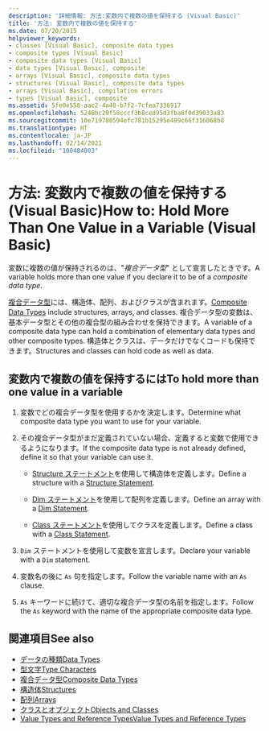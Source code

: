 ```yaml
---
description: '詳細情報: 方法:変数内で複数の値を保持する (Visual Basic)'
title: '方法: 変数内で複数の値を保持する'
ms.date: 07/20/2015
helpviewer_keywords:
- classes [Visual Basic], composite data types
- composite types [Visual Basic]
- composite data types [Visual Basic]
- data types [Visual Basic], composite
- arrays [Visual Basic], composite data types
- structures [Visual Basic], composite data types
- arrays [Visual Basic], compilation errors
- types [Visual Basic], composite
ms.assetid: 5fe0e558-aac2-4a40-b7f2-7cfea7336917
ms.openlocfilehash: 5248bc29f58cccf3b8ced95d3fba8f0d39033a83
ms.sourcegitcommit: 10e719780594efc781b15295e499c66f316068b8
ms.translationtype: HT
ms.contentlocale: ja-JP
ms.lasthandoff: 02/14/2021
ms.locfileid: "100484003"
---
```

# <a name="how-to-hold-more-than-one-value-in-a-variable-visual-basic"></a><span data-ttu-id="637d8-103">方法: 変数内で複数の値を保持する (Visual Basic)</span><span class="sxs-lookup"><span data-stu-id="637d8-103">How to: Hold More Than One Value in a Variable (Visual Basic)</span></span>

<span data-ttu-id="637d8-104">変数に複数の値が保持されるのは、"*複合データ型*" として宣言したときです。</span><span class="sxs-lookup"><span data-stu-id="637d8-104">A variable holds more than one value if you declare it to be of a *composite data type*.</span></span>

<span data-ttu-id="637d8-105">[複合データ型](composite-data-types.md)には、構造体、配列、およびクラスが含まれます。</span><span class="sxs-lookup"><span data-stu-id="637d8-105">[Composite Data Types](composite-data-types.md) include structures, arrays, and classes.</span></span> <span data-ttu-id="637d8-106">複合データ型の変数は、基本データ型とその他の複合型の組み合わせを保持できます。</span><span class="sxs-lookup"><span data-stu-id="637d8-106">A variable of a composite data type can hold a combination of elementary data types and other composite types.</span></span> <span data-ttu-id="637d8-107">構造体とクラスは、データだけでなくコードも保持できます。</span><span class="sxs-lookup"><span data-stu-id="637d8-107">Structures and classes can hold code as well as data.</span></span>

## <a name="to-hold-more-than-one-value-in-a-variable"></a><span data-ttu-id="637d8-108">変数内で複数の値を保持するには</span><span class="sxs-lookup"><span data-stu-id="637d8-108">To hold more than one value in a variable</span></span>

1. <span data-ttu-id="637d8-109">変数でどの複合データ型を使用するかを決定します。</span><span class="sxs-lookup"><span data-stu-id="637d8-109">Determine what composite data type you want to use for your variable.</span></span>

2. <span data-ttu-id="637d8-110">その複合データ型がまだ定義されていない場合、定義すると変数で使用できるようになります。</span><span class="sxs-lookup"><span data-stu-id="637d8-110">If the composite data type is not already defined, define it so that your variable can use it.</span></span>

    - <span data-ttu-id="637d8-111">[Structure ステートメント](../../../language-reference/statements/structure-statement.md)を使用して構造体を定義します。</span><span class="sxs-lookup"><span data-stu-id="637d8-111">Define a structure with a [Structure Statement](../../../language-reference/statements/structure-statement.md).</span></span>

    - <span data-ttu-id="637d8-112">[Dim ステートメント](../../../language-reference/statements/dim-statement.md)を使用して配列を定義します。</span><span class="sxs-lookup"><span data-stu-id="637d8-112">Define an array with a [Dim Statement](../../../language-reference/statements/dim-statement.md).</span></span>

    - <span data-ttu-id="637d8-113">[Class ステートメント](../../../language-reference/statements/class-statement.md)を使用してクラスを定義します。</span><span class="sxs-lookup"><span data-stu-id="637d8-113">Define a class with a [Class Statement](../../../language-reference/statements/class-statement.md).</span></span>

3. <span data-ttu-id="637d8-114">`Dim` ステートメントを使用して変数を宣言します。</span><span class="sxs-lookup"><span data-stu-id="637d8-114">Declare your variable with a `Dim` statement.</span></span>

4. <span data-ttu-id="637d8-115">変数名の後に `As` 句を指定します。</span><span class="sxs-lookup"><span data-stu-id="637d8-115">Follow the variable name with an `As` clause.</span></span>

5. <span data-ttu-id="637d8-116">`As` キーワードに続けて、適切な複合データ型の名前を指定します。</span><span class="sxs-lookup"><span data-stu-id="637d8-116">Follow the `As` keyword with the name of the appropriate composite data type.</span></span>

## <a name="see-also"></a><span data-ttu-id="637d8-117">関連項目</span><span class="sxs-lookup"><span data-stu-id="637d8-117">See also</span></span>

- [<span data-ttu-id="637d8-118">データの種類</span><span class="sxs-lookup"><span data-stu-id="637d8-118">Data Types</span></span>](../../../language-reference/data-types/index.md)
- [<span data-ttu-id="637d8-119">型文字</span><span class="sxs-lookup"><span data-stu-id="637d8-119">Type Characters</span></span>](type-characters.md)
- [<span data-ttu-id="637d8-120">複合データ型</span><span class="sxs-lookup"><span data-stu-id="637d8-120">Composite Data Types</span></span>](composite-data-types.md)
- [<span data-ttu-id="637d8-121">構造体</span><span class="sxs-lookup"><span data-stu-id="637d8-121">Structures</span></span>](structures.md)
- [<span data-ttu-id="637d8-122">配列</span><span class="sxs-lookup"><span data-stu-id="637d8-122">Arrays</span></span>](../arrays/index.md)
- [<span data-ttu-id="637d8-123">クラスとオブジェクト</span><span class="sxs-lookup"><span data-stu-id="637d8-123">Objects and Classes</span></span>](../objects-and-classes/index.md)
- [<span data-ttu-id="637d8-124">Value Types and Reference Types</span><span class="sxs-lookup"><span data-stu-id="637d8-124">Value Types and Reference Types</span></span>](value-types-and-reference-types.md)
